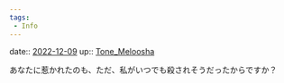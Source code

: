 ```yaml
---
tags:
 - Info
---
```


date:: [2022-12-09](/Daily_Note/2022-12-09.md)
up:: [Tone_Meloosha](../Bar/Novel/Nacaria/Tone_Meloosha.md)

あなたに惹かれたのも、ただ、私がいつでも殺されそうだったからですか？
